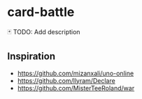 # card-battle
🃏 TODO: Add description

## Inspiration

- https://github.com/mizanxali/uno-online
- https://github.com/llyram/Declare
- https://github.com/MisterTeeRoland/war
